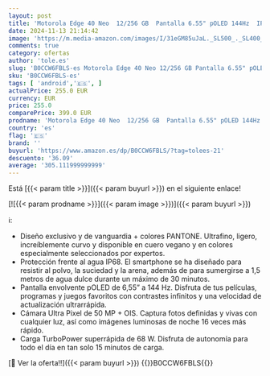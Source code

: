 ```yaml
---
layout: post
title: 'Motorola Edge 40 Neo  12/256 GB  Pantalla 6.55" pOLED 144Hz  IP 68  cámara 50MP Ultra Pixel  iOS  Carga 68W TurboPower  Dolby Atmos Audio  Android 13  Dual SIM  Negro Versión ES/PT '
date: 2024-11-13 21:14:42
image: 'https://m.media-amazon.com/images/I/31eGM85uJaL._SL500_._SL400_.jpg'
comments: true
category: ofertas
author: 'tole.es'
slug: 'B0CCW6FBLS-es Motorola Edge 40 Neo 12/256 GB Pantalla 6.55" pOLED 144Hz...'
sku: 'B0CCW6FBLS-es'
tags: [ 'android','🇪🇸', ]
actualPrice: 255.0 EUR
currency: EUR
price: 255.0
comparePrice: 399.0 EUR
prodname: 'Motorola Edge 40 Neo  12/256 GB  Pantalla 6.55" pOLED 144Hz  IP 68  cámara 50MP Ultra Pixel  iOS  Carga 68W TurboPower  Dolby Atmos Audio  Android 13  Dual SIM  Negro Versión ES/PT '
country: 'es'
flag: '🇪🇸'
brand: ''
buyurl: 'https://www.amazon.es/dp/B0CCW6FBLS/?tag=tolees-21'
descuento: '36.09'
average: '305.111999999999'
---
```


Está [{{< param title >}}]({{< param buyurl >}}) en el siguiente enlace!

[![{{< param prodname >}}]({{< param image >}})]({{< param buyurl >}})

ℹ️:

- Diseño exclusivo y de vanguardia + colores PANTONE. Ultrafino, ligero, increíblemente curvo y disponible en cuero vegano y en colores especialmente seleccionados por expertos.
- Protección frente al agua IP68. El smartphone se ha diseñado para resistir al polvo, la suciedad y la arena, además de para sumergirse a 1,5 metros de agua dulce durante un máximo de 30 minutos.
- Pantalla envolvente pOLED de 6,55” a 144 Hz. Disfruta de tus películas, programas y juegos favoritos con contrastes infinitos y una velocidad de actualización ultrarrápida.
- Cámara Ultra Pixel de 50 MP + OIS. Captura fotos definidas y vivas con cualquier luz, así como imágenes luminosas de noche 16 veces más rápido.
- Carga TurboPower superrápida de 68 W. Disfruta de autonomía para todo el día en tan solo 15 minutos de carga.

[🛒 Ver la oferta!!]({{< param buyurl >}})
{{<world>}}B0CCW6FBLS{{</world>}}
